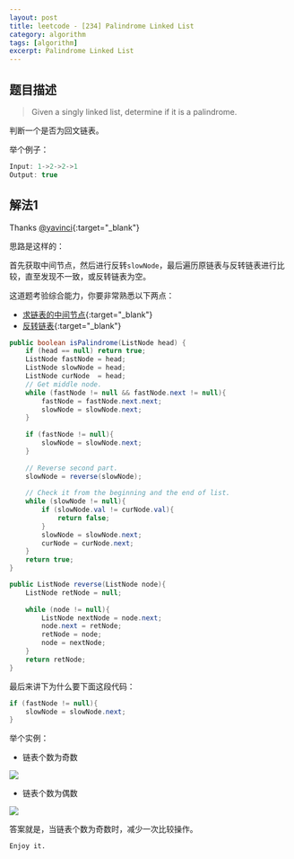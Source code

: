 ```yaml
---
layout: post
title: leetcode - [234] Palindrome Linked List
category: algorithm
tags: [algorithm]
excerpt: Palindrome Linked List
---
```


## 题目描述  

> Given a singly linked list, determine if it is a palindrome.  

判断一个是否为回文链表。  

举个例子：  

``` java
Input: 1->2->2->1
Output: true
```

## 解法1


Thanks [@yavinci](https://leetcode.com/problems/palindrome-linked-list/discuss/64501/Java-easy-to-understand){:target="_blank"}  

思路是这样的：  

首先获取中间节点，然后进行反转`slowNode`，最后遍历原链表与反转链表进行比较，直至发现不一致，或反转链表为空。  

这道题考验综合能力，你要非常熟悉以下两点：  

- [求链表的中间节点](http://yaoyichen.cn/algorithm/2020/03/24/leetcode-876.html){:target="_blank"}  
- [反转链表](http://yaoyichen.cn/algorithm/2020/03/24/leetcode-206.html){:target="_blank"}     



``` java
public boolean isPalindrome(ListNode head) {
    if (head == null) return true;
    ListNode fastNode = head;
    ListNode slowNode = head;
    ListNode curNode  = head;
    // Get middle node.
    while (fastNode != null && fastNode.next != null){
        fastNode = fastNode.next.next;
        slowNode = slowNode.next;
    }
    
    if (fastNode != null){
        slowNode = slowNode.next;
    }
    
    // Reverse second part.
    slowNode = reverse(slowNode);
    
    // Check it from the beginning and the end of list.
    while (slowNode != null){
        if (slowNode.val != curNode.val){
            return false;
        }
        slowNode = slowNode.next;
        curNode = curNode.next;
    }
    return true;
}

public ListNode reverse(ListNode node){
    ListNode retNode = null;
    
    while (node != null){
        ListNode nextNode = node.next;
        node.next = retNode;
        retNode = node;
        node = nextNode;
    }
    return retNode;
}
```

最后来讲下为什么要下面这段代码：  


``` java
if (fastNode != null){
    slowNode = slowNode.next;
}
```

举个实例：  

- 链表个数为奇数  

![](https://yyc-images.oss-cn-beijing.aliyuncs.com/leetcode_234_odd.png)  


- 链表个数为偶数  

![](https://yyc-images.oss-cn-beijing.aliyuncs.com/leetcode_234_even.png)  

答案就是，当链表个数为奇数时，减少一次比较操作。  

`Enjoy it.`